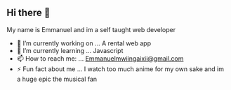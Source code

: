 ## Hi there 👋

My name is Emmanuel and im a self taught web developer 

- 🔭 I’m currently working on ...
     A rental web app
- 🌱 I’m currently learning ...
     Javascript
- 📫 How to reach me: ...
   Emmanuelmwiingaixii@gmail.com
- ⚡ Fun fact about me ...
   I watch too much anime for my own sake and im a huge epic the musical fan 
<!--
**Emmanuelmwiinga/Emmanuelmwiinga** is a ✨ _special_ ✨ repository because its `README.md` (this file) appears on your GitHub profile.

Here are some ideas to get you started:

- 🔭 I’m currently working on ...
- 🌱 I’m currently learning ...
- 👯 I’m looking to collaborate on ...
- 🤔 I’m looking for help with ...
- 💬 Ask me about ...
- 📫 How to reach me: ...
- 😄 Pronouns: ...
- ⚡ Fun fact: ...
-->
